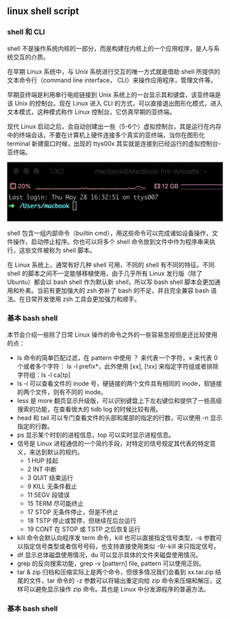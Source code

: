 ## linux shell script

### shell 和 CLI

shell 不是操作系统内核的一部分，而是构建在内核上的一个应用程序，是人与系统交互的介质。

在早期 Linux 系统中，与 Unix 系统进行交互的唯一方式就是借助 shell 所提供的文本命令行（command line interface， CLI）来操作应用程序，管理文件等。

早期亚终端是利用串行电缆链接到 Unix 系统上的一台显示其和键盘，该亚终端是该 Unix 的控制台。现在 Linux 进入 CLI 的方式，可以直接退出图形化模式，进入文本模式，这种模式称作 Linux 控制台，它仿真早期的亚终端。

现代 Linux 启动之后，会自动创建出一些（5-6个）虚拟控制台，其是运行在内存中的终端会话，不要在计算机上硬件连接多个真实的亚终端，当你在图形化 terminal 新建窗口时候，出现的 ttys00x 其实就是连接到已经运行的虚拟控制台-亚终端。

![Image](/blog-2020/images/lss_ttys.jpg)

shell 包含一组内部命令（builtin cmd），用这些命令可以完成诸如设备操作，文件操作，启动停止程序。你也可以将多个 shell 命令放到文件中作为程序串来执行，这些文件被称为 shell 脚本。

在 Linux 系统上，通常有好几种 shell 可用，不同的 shell 有不同的特征。不同 shell 的脚本之间不一定能够移植使用，由于几乎所有 Linux 发行版（除了 Ubuntu）都会以 bash shell 作为默认新 shell，所以写 bash shell 脚本会更加通用和朴素。当前有更加强大的 zsh 弥补了 bash 的不足，并且完全兼容 bash 语法。在日常开发使用 zsh 工具会更加强力和顺手。
  
### 基本 bash shell

本节会介绍一些除了日常 Linux 操作的命令之外的一些容易忽视但是还比较使用的点：

- ls 命令的简单匹配过滤，在 pattern 中使用 ？ 来代表一个字符，× 来代表 0 个或者多个字符： ls -l prefix*，此外使用 \[xx], \[!xx] 来指定字符组或者排除字符组：ls -l ca\[tp]
- ls -i 可以查看文件的 inode 号，硬链接的两个文件具有相同的 inode，软链接的两个文件，则有不同的 inode。
- less 是 more 翻页显示升级版，可以识别键盘上下左右键位和提供了一些高级搜索的功能，在查看很大的 tidb log 的时候比较有用。
- head 和 tail 可以专门查看文件的头部和尾部的指定的行数，可以使用 -n 显示指定的行数。
- ps 显示某个时刻的进程信息，top 可以实时显示进程信息。
- 信号是 Linux 进程通信的一个简约手段，对特定的信号规定其代表的特定意义，来达到默认的规约。
    - 1  HUP 挂起
    - 2  INT 中断
    - 3  QUIT 结束运行
    - 9  KILL 无条件截止
    - 11 SEGV 段错误
    - 15 TERM 尽可能终止
    - 17 STOP 无条件停止，但是不终止
    - 18 TSTP 停止或暂停，但继续在后台运行
    - 19 CONT 在 STOP 或 TSTP 之后恢复运行
- kill 命令会默认向程序发 term 命令，kill 也可以直接指定信号类型，-s 参数可以指定信号类型或者信号号码，也支持直接使用类似 -9/-kill 来只指定信号。
- df 显示总体磁盘使用情况，du 可以显示具体的文件夹磁盘使用情况。
- grep 的反向搜索功能，grep -v \[pattern] file, pattern 可以使用正则。
- tar & zip 归档和压缩实际上是两个命令，但很多情况我们会看到 xx.tar.zip 结尾的文件，tar 命令的 -z 参数可以将输出重定向给 zip 命令来压缩和解压，这样可以避免显示操作 zip 命令。其也是 Linux 中分发源程序的普遍方法。

### 基本 bash shell






